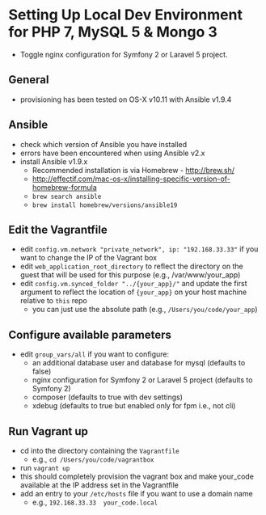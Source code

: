 # Setting Up Local Dev Environment for PHP 7, MySQL 5 & Mongo 3
*  Toggle nginx configuration for Symfony 2 or Laravel 5 project.

## General
* provisioning has been tested on OS-X v10.11 with Ansible v1.9.4 

## Ansible
* check which version of Ansible you have installed 
* errors have been encountered when using Ansible v2.x
* install Ansible v1.9.x
    * Recommended installation is via Homebrew - http://brew.sh/ 
    * http://effectif.com/mac-os-x/installing-specific-version-of-homebrew-formula
    * `brew search ansible`
    * `brew install homebrew/versions/ansible19`

## Edit the Vagrantfile
* edit `config.vm.network "private_network", ip: "192.168.33.33"` if you want to change the IP of the Vagrant box
* edit `web_application_root_directory` to reflect the directory on the guest that will be used for this purpose (e.g., /var/www/your_app)
* edit `config.vm.synced_folder "../{your_app}/"` and update the first argument to reflect the location of `{your_app}` on your host machine relative to `this` repo
    * you can just use the absolute path (e.g., `/Users/you/code/your_app`)
    
## Configure available parameters
* edit `group_vars/all` if you want to configure:
    * an additional database user and database for mysql (defaults to false)
    * nginx configuration for Symfony 2 or Laravel 5 project (defaults to Symfony 2)
    * composer (defaults to true with dev settings)
    * xdebug (defaults to true but enabled only for fpm i.e., not cli)
     
## Run Vagrant up
* cd into the directory containing the `Vagrantfile`
    * e.g., `cd /Users/you/code/vagrantbox`
* run `vagrant up`
* this should completely provision the vagrant box and make your_code available at the IP address set in the Vagrantfile
* add an entry to your `/etc/hosts` file if you want to use a domain name
    * e.g., `192.168.33.33  your_code.local`
